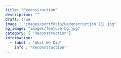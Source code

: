 ```yaml
---
title: "Reconstruction"
description: ""
draft: true
image : "images/portfolio/Reconstruction (5).jpg"
bg_image: "images/feature-bg.jpg"
category: [ "Reconstruction"]
information:
  - label : "What We Did"
    info : "Reconstruction"
---
```



